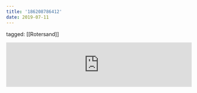 ```yaml
---
title: '186208786412'
date: 2019-07-11
---
```

tagged: [[Rotersand]]
<iframe allowtransparency="true" class="bandcamp_audio_player" frameborder="0" height="120" src="https://bandcamp.com/EmbeddedPlayer/size=medium/bgcol=ffffff/linkcol=0687f5/notracklist=true/transparent=true/album=2247393765/" width="500"></iframe>